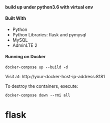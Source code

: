 
#### build up under python3.6 with virtual env

#### Built With

* Python
* Python Libraries: flask and pymysql
* MySQL
* AdminLTE 2

#### Running on Docker

```
docker-compose up --build -d
```
Visit at: 
http://your-docker-host-ip-address:8181

To destroy the containers, execute:

```
docker-compose down --rmi all
```

# flask
